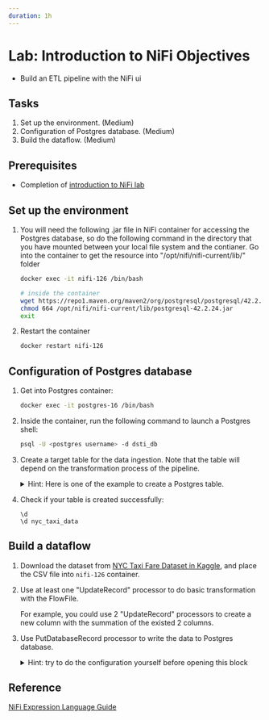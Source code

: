 ```yaml
---
duration: 1h
---
```


# Lab: Introduction to NiFi Objectives

- Build an ETL pipeline with the NiFi ui

## Tasks

1. Set up the environment. (Medium)
2. Configuration of Postgres database. (Medium)
3. Build the dataflow. (Medium)

## Prerequisites

- Completion of [introduction to NiFi lab](../08.nifi-dataflow/lab-01-introduction-to-nifi.md)

## Set up the environment

1. You will need the following .jar file in NiFi container for accessing the Postgres database, so do the following command in the directory that you have mounted between your local file system and the contianer. Go into the container to get the resource into "/opt/nifi/nifi-current/lib/" folder

   ```bash
   docker exec -it nifi-126 /bin/bash
   ```

   ```bash
   # inside the container
   wget https://repo1.maven.org/maven2/org/postgresql/postgresql/42.2.24/postgresql-42.2.24.jar -O /opt/nifi/nifi-current/lib/postgresql-42.2.24.jar
   chmod 664 /opt/nifi/nifi-current/lib/postgresql-42.2.24.jar
   exit
   ```

2. Restart the container

   ```bash
   docker restart nifi-126
   ```

## Configuration of Postgres database

1. Get into Postgres container:

   ```bash
   docker exec -it postgres-16 /bin/bash
   ```

2. Inside the container, run the following command to launch a Postgres shell:

   ```bash
   psql -U <postgres username> -d dsti_db
   ```

3. Create a target table for the data ingestion. Note that the table will depend on the transformation process of the pipeline. 

   <details>
      <summary>
      Hint: Here is one of the example to create a Postgres table.</summary>

      Check the [SQL script](./lab-resources/db_create_table.sql)
   </details>

4. Check if your table is created successfully:

   ```
   \d
   \d nyc_taxi_data
   ```

## Build a dataflow

1. Download the dataset from [NYC Taxi Fare Dataset in Kaggle](https://www.kaggle.com/datasets/diishasiing/revenue-for-cab-drivers?resource=download), and place the CSV file into `nifi-126` container.

2. Use at least one "UpdateRecord" processor to do basic transformation with the FlowFile.

   For example, you could use 2 "UpdateRecord" processors to create a new column with the summation of the existed 2 columns.

3. Use PutDatabaseRecord processor to write the data to Postgres database.

   <details>
      <summary>
      Hint: try to do the configuration yourself before opening this block</summary>

      #### configuration of processor "PutDatabaseRecord"

      - Record Reader: `CSVReader`
      - Statement Type: `INSERT`
      - Database Connection Pooling Service: `DBCPConnectionPool`
      - Table Name: `<table name>`


      #### and in the controller of "DBCPConnectionPool"

      - Database Connection URL: `jdbc:postgresql://\<ip addr of the container>:5432/dsti_db`
      - Database Driver Class Name: `org.postgresql.Driver`
      - Database Driver Location(s): `/opt/nifi/nifi-current/lib/postgresql-42.7.3.jar`
      - Database User: `<postgres username>`
      - Password: `<postgres password>`

   </details>

## Reference

[NiFi Expression Language Guide](https://nifi.apache.org/docs/nifi-docs/html/expression-language-guide.html)

